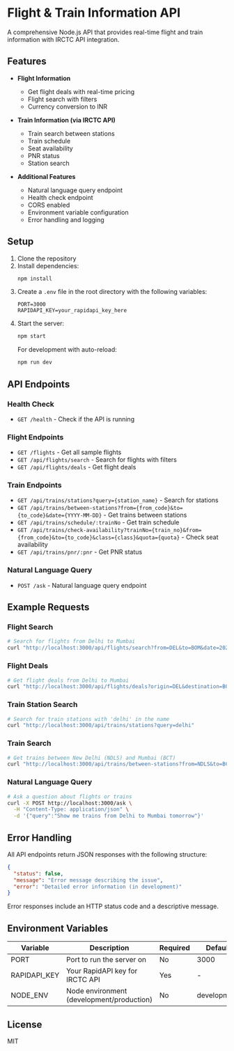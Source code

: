 # Flight & Train Information API

A comprehensive Node.js API that provides real-time flight and train information with IRCTC API integration.

## Features

- **Flight Information**
  - Get flight deals with real-time pricing
  - Flight search with filters
  - Currency conversion to INR

- **Train Information (via IRCTC API)**
  - Train search between stations
  - Train schedule
  - Seat availability
  - PNR status
  - Station search

- **Additional Features**
  - Natural language query endpoint
  - Health check endpoint
  - CORS enabled
  - Environment variable configuration
  - Error handling and logging

## Setup

1. Clone the repository
2. Install dependencies:
   ```bash
   npm install
   ```
3. Create a `.env` file in the root directory with the following variables:
   ```
   PORT=3000
   RAPIDAPI_KEY=your_rapidapi_key_here
   ```
4. Start the server:
   ```bash
   npm start
   ```
   For development with auto-reload:
   ```bash
   npm run dev
   ```

## API Endpoints

### Health Check
- `GET /health` - Check if the API is running

### Flight Endpoints
- `GET /flights` - Get all sample flights
- `GET /api/flights/search` - Search for flights with filters
- `GET /api/flights/deals` - Get flight deals

### Train Endpoints
- `GET /api/trains/stations?query={station_name}` - Search for stations
- `GET /api/trains/between-stations?from={from_code}&to={to_code}&date={YYYY-MM-DD}` - Get trains between stations
- `GET /api/trains/schedule/:trainNo` - Get train schedule
- `GET /api/trains/check-availability?trainNo={train_no}&from={from_code}&to={to_code}&class={class}&quota={quota}` - Check seat availability
- `GET /api/trains/pnr/:pnr` - Get PNR status

### Natural Language Query
- `POST /ask` - Natural language query endpoint

## Example Requests

### Flight Search
```bash
# Search for flights from Delhi to Mumbai
curl "http://localhost:3000/api/flights/search?from=DEL&to=BOM&date=2023-12-25"
```

### Flight Deals
```bash
# Get flight deals from Delhi to Mumbai
curl "http://localhost:3000/api/flights/deals?origin=DEL&destination=BOM&departureDate=2023-12-25"
```

### Train Station Search
```bash
# Search for train stations with 'delhi' in the name
curl "http://localhost:3000/api/trains/stations?query=delhi"
```

### Train Search
```bash
# Get trains between New Delhi (NDLS) and Mumbai (BCT)
curl "http://localhost:3000/api/trains/between-stations?from=NDLS&to=BCT&date=2023-12-25"
```

### Natural Language Query
```bash
# Ask a question about flights or trains
curl -X POST http://localhost:3000/ask \
  -H "Content-Type: application/json" \
  -d '{"query":"Show me trains from Delhi to Mumbai tomorrow"}'
```

## Error Handling

All API endpoints return JSON responses with the following structure:

```json
{
  "status": false,
  "message": "Error message describing the issue",
  "error": "Detailed error information (in development)"
}
```

Error responses include an HTTP status code and a descriptive message.

## Environment Variables

| Variable | Description | Required | Default |
|----------|-------------|----------|---------|
| PORT | Port to run the server on | No | 3000 |
| RAPIDAPI_KEY | Your RapidAPI key for IRCTC API | Yes | - |
| NODE_ENV | Node environment (development/production) | No | development |

## License

MIT
